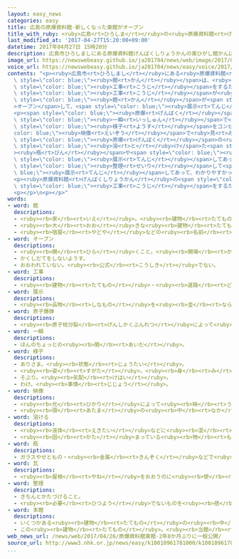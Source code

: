```yaml
---
layout: easy_news
categories: easy
title: 広島の原爆資料館-新しくなった東館がオープン
title_with_ruby: <ruby>広島<rt>ひろしま</rt></ruby>の<ruby>原爆資料館<rt>げんばくしりょうかん</rt></ruby>　<ruby>新<rt>あたら</rt></ruby>しくなった<ruby>東<rt>ひがし</rt></ruby><ruby>館<rt>かん</rt></ruby>がオープン
last_modified_at: '2017-04-27T15:20:00+09:00'
datetime: 2017年04月27日 15時20分
description: 広島市ひろしましにある原爆資料館げんばくしりょうかんの東ひがし館かんは、地震じしんで建物たてものが壊こわれないように工事こうじをするため、休やすんでいました。
image_url: https://newswebeasy.github.io/ja201704/news/web/image/2017/04/27/k10010961781000.jpg
voice_url: https://newswebeasy.github.io/ja201704/news/easy/voice/2017/04/27/k10010961781000.mp3
contents: "<p><ruby>広島市<rt>ひろしまし</rt></ruby>にある<ruby>原爆資料館<rt>げんばくしりょうかん</rt></ruby>の<ruby>東<rt>ひがし</rt></ruby><span\
  \ style=\"color: blue;\"><ruby>館<rt>かん</rt></ruby></span>は、<ruby>地震<rt>じしん</rt></ruby>で<ruby>建物<rt>たてもの</rt></ruby>が<ruby>壊<rt>こわ</rt></ruby>れないように<span\
  \ style=\"color: blue;\"><ruby>工事<rt>こうじ</rt></ruby></span>をするため、<ruby>休<rt>やす</rt></ruby>んでいました。２６<ruby>日<rt>にち</rt></ruby>、<span\
  \ style=\"color: blue;\"><ruby>工事<rt>こうじ</rt></ruby></span>が<ruby>終<rt>お</rt></ruby>わった<ruby>東<rt>ひがし</rt></ruby><span\
  \ style=\"color: blue;\"><ruby>館<rt>かん</rt></ruby></span>が<span style=\"color: blue;\"\
  >オープン</span>して、<span style=\"color: blue;\"><ruby>展示<rt>てんじ</rt></ruby></span>も<ruby>新<rt>あたら</rt></ruby>しくなりました。</p>\n\
  <p><span style=\"color: blue;\"><ruby>原爆<rt>げんばく</rt></ruby></span>で<ruby>町<rt>まち</rt></ruby>が<span\
  \ style=\"color: blue;\"><ruby>一瞬<rt>いっしゅん</rt></ruby></span>で<ruby>壊<rt>こわ</rt></ruby>れる<span\
  \ style=\"color: blue;\"><ruby>様子<rt>ようす</rt></ruby></span>をコンピューターの<span style=\"\
  color: blue;\"><ruby>映像<rt>えいぞう</rt></ruby></span>で<ruby>見<rt>み</rt></ruby>ることができます。そのほか、<span\
  \ style=\"color: blue;\"><ruby>原爆<rt>げんばく</rt></ruby></span>の<ruby>熱<rt>ねつ</rt></ruby>で<span\
  \ style=\"color: blue;\"><ruby>溶<rt>と</rt></ruby>け</span>た<span style=\"color: blue;\"\
  ><ruby>瓶<rt>びん</rt></ruby></span>や<span style=\"color: blue;\"><ruby>瓦<rt>かわら</rt></ruby></span>が<span\
  \ style=\"color: blue;\"><ruby>展示<rt>てんじ</rt></ruby></span>してあって、<ruby>触<rt>さわ</rt></ruby>ることもできます。<ruby>原爆資料館<rt>げんばくしりょうかん</rt></ruby>に<ruby>来<rt>き</rt></ruby>た<ruby>人<rt>ひと</rt></ruby>は「よく<span\
  \ style=\"color: blue;\"><ruby>整理<rt>せいり</rt></ruby></span>して<span style=\"color:\
  \ blue;\"><ruby>展示<rt>てんじ</rt></ruby></span>してあって、わかりやすかったです」と<ruby>話<rt>はな</rt></ruby>していました。</p>\n\
  <p><ruby>原爆資料館<rt>げんばくしりょうかん</rt></ruby>の<span style=\"color: blue;\"><ruby>本館<rt>ほんかん</rt></ruby></span>は、<span\
  \ style=\"color: blue;\"><ruby>工事<rt>こうじ</rt></ruby></span>をするため４<ruby>月<rt>がつ</rt></ruby>２６<ruby>日<rt>にち</rt></ruby>から<ruby>来年<rt>らいねん</rt></ruby>の<ruby>夏<rt>なつ</rt></ruby>まで<ruby>休<rt>やす</rt></ruby>みます。</p>\n\
  <p></p>\n<p></p>"
words:
- word: 館
  descriptions:
  - <ruby><rb>家</rb><rt>いえ</rt></ruby>。<ruby><rb>建物</rb><rt>たてもの</rt></ruby>。
  - <ruby><rb>大</rb><rt>おお</rt></ruby>きな<ruby><rb>建物</rb><rt>たてもの</rt></ruby>につけることば。
  - <ruby><rb>宿屋</rb><rt>やどや</rt></ruby>などの<ruby><rb>名前</rb><rt>なまえ</rt></ruby>につけることば。
- word: オープン
  descriptions:
  - <ruby><rb>開</rb><rt>ひら</rt></ruby>くこと。<ruby><rb>開場</rb><rt>かいじょう</rt></ruby>。
  - かくしだてをしないようす。
  - おおわれていない。<ruby><rb>公式</rb><rt>こうしき</rt></ruby>でない。
- word: 工事
  descriptions:
  - <ruby><rb>建物</rb><rt>たてもの</rt></ruby>・<ruby><rb>道路</rb><rt>どうろ</rt></ruby>・<ruby><rb>橋</rb><rt>はし</rt></ruby>などを<ruby><rb>造</rb><rt>つく</rt></ruby>ったり、<ruby><rb>直</rb><rt>なお</rt></ruby>したりすること。また、その<ruby><rb>仕事</rb><rt>しごと</rt></ruby>。
- word: 展示
  descriptions:
  - <ruby><rb>品物</rb><rt>しなもの</rt></ruby>を<ruby><rb>並</rb><rt>なら</rt></ruby>べて、<ruby><rb>多</rb><rt>おお</rt></ruby>くの<ruby><rb>人</rb><rt>ひと</rt></ruby>に<ruby><rb>見</rb><rt>み</rt></ruby>せること。
- word: 原子爆弾
  descriptions:
  - <ruby><rb>原子核分裂</rb><rt>げんしかくぶんれつ</rt></ruby>によって<ruby><rb>起</rb><rt>お</rt></ruby>こる、ものすごい<ruby><rb>力</rb><rt>ちから</rt></ruby>と<ruby><rb>高</rb><rt>たか</rt></ruby>い<ruby><rb>熱</rb><rt>ねつ</rt></ruby>を<ruby><rb>利用</rb><rt>りよう</rt></ruby>した<ruby><rb>爆弾</rb><rt>ばくだん</rt></ruby>。<ruby><rb>一度</rb><rt>いちど</rt></ruby>に<ruby><rb>多</rb><rt>おお</rt></ruby>くの<ruby><rb>人</rb><rt>ひと</rt></ruby>を<ruby><rb>殺</rb><rt>ころ</rt></ruby>す。<ruby><rb>原爆</rb><rt>げんばく</rt></ruby>。
- word: 一瞬
  descriptions:
  - ほんのちょっとの<ruby><rb>間</rb><rt>あいだ</rt></ruby>。
- word: 様子
  descriptions:
  - ありさま。<ruby><rb>状態</rb><rt>じょうたい</rt></ruby>。
  - <ruby><rb>姿</rb><rt>すがた</rt></ruby>。<ruby><rb>身</rb><rt>み</rt></ruby>なり。
  - そぶり。<ruby><rb>気配</rb><rt>けはい</rt></ruby>。
  - わけ。<ruby><rb>事情</rb><rt>じじょう</rt></ruby>。
- word: 映像
  descriptions:
  - <ruby><rb>光</rb><rt>ひかり</rt></ruby>によって<ruby><rb>映</rb><rt>うつ</rt></ruby>し<ruby><rb>出</rb><rt>だ</rt></ruby>された、<ruby><rb>物</rb><rt>もの</rt></ruby>の<ruby><rb>姿</rb><rt>すがた</rt></ruby>。
  - <ruby><rb>頭</rb><rt>あたま</rt></ruby>の<ruby><rb>中</rb><rt>なか</rt></ruby>にうかんだ<ruby><rb>物</rb><rt>もの</rt></ruby>の<ruby><rb>形</rb><rt>かたち</rt></ruby>やようす。イメージ。
- word: 溶ける
  descriptions:
  - <ruby><rb>液体</rb><rt>えきたい</rt></ruby>などに<ruby><rb>混</rb><rt>ま</rt></ruby>ざって、<ruby><rb>元</rb><rt>もと</rt></ruby>の<ruby><rb>形</rb><rt>かたち</rt></ruby>がなくなる。
  - <ruby><rb>固</rb><rt>かた</rt></ruby>まっている<ruby><rb>物</rb><rt>もの</rt></ruby>が<ruby><rb>液体</rb><rt>えきたい</rt></ruby>のようになる。
- word: 瓶
  descriptions:
  - ガラスやせともの・<ruby><rb>金属</rb><rt>きんぞく</rt></ruby>などで<ruby><rb>作</rb><rt>つく</rt></ruby>った<ruby><rb>入</rb><rt>い</rt></ruby>れ<ruby><rb>物</rb><rt>もの</rt></ruby>。
- word: 瓦
  descriptions:
  - <ruby><rb>屋根</rb><rt>やね</rt></ruby>をおおうのに<ruby><rb>使</rb><rt>つか</rt></ruby>うもの。<ruby><rb>粘土</rb><rt>ねんど</rt></ruby>を<ruby><rb>固</rb><rt>かた</rt></ruby>めてのばし、かまで<ruby><rb>焼</rb><rt>や</rt></ruby>いて<ruby><rb>作</rb><rt>つく</rt></ruby>る。
- word: 整理
  descriptions:
  - きちんとかたづけること。
  - <ruby><rb>必要</rb><rt>ひつよう</rt></ruby>でないものを<ruby><rb>捨</rb><rt>す</rt></ruby>てること。
- word: 本館
  descriptions:
  - いくつかある<ruby><rb>建物</rb><rt>たてもの</rt></ruby>の<ruby><rb>中</rb><rt>なか</rt></ruby>で<ruby><rb>主</rb><rt>しゅ</rt></ruby>になる<ruby><rb>建物</rb><rt>たてもの</rt></ruby>。
  - この<ruby><rb>建物</rb><rt>たてもの</rt></ruby>。<ruby><rb>当館</rb><rt>とうかん</rt></ruby>。
web_news_url: /news/web/2017/04/26/原爆資料館東館-2年8か月ぶりに一般公開/
source_url: http://www3.nhk.or.jp/news/easy/k10010961781000/k10010961781000.html
...
```

